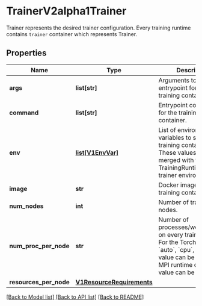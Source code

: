 # TrainerV2alpha1Trainer

Trainer represents the desired trainer configuration. Every training runtime contains `trainer` container which represents Trainer.
## Properties
Name | Type | Description | Notes
------------ | ------------- | ------------- | -------------
**args** | **list[str]** | Arguments to the entrypoint for the training container. | [optional] 
**command** | **list[str]** | Entrypoint commands for the training container. | [optional] 
**env** | [**list[V1EnvVar]**](V1EnvVar.md) | List of environment variables to set in the training container. These values will be merged with the TrainingRuntime&#39;s trainer environments. | [optional] 
**image** | **str** | Docker image for the training container. | [optional] 
**num_nodes** | **int** | Number of training nodes. | [optional] 
**num_proc_per_node** | **str** | Number of processes/workers/slots on every training node. For the Torch runtime: &#x60;auto&#x60;, &#x60;cpu&#x60;, &#x60;gpu&#x60;, or int value can be set. For the MPI runtime only int value can be set. | [optional] 
**resources_per_node** | [**V1ResourceRequirements**](V1ResourceRequirements.md) |  | [optional] 

[[Back to Model list]](../README.md#documentation-for-models) [[Back to API list]](../README.md#documentation-for-api-endpoints) [[Back to README]](../README.md)


